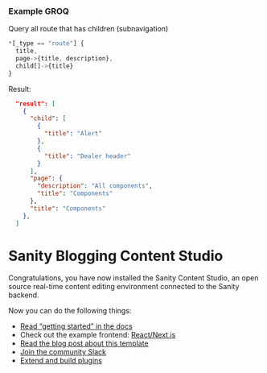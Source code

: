 ### Example GROQ

Query all route that has children (subnavigation)

```js
*[_type == "route"] {
  title,
  page->{title, description},
  child[]->{title}
}
```

Result:

```json
  "result": [
    {
      "child": [
        {
          "title": "Alert"
        },
        {
          "title": "Dealer header"
        }
      ],
      "page": {
        "description": "All components",
        "title": "Components"
      },
      "title": "Components"
    },
  ]
```

# Sanity Blogging Content Studio

Congratulations, you have now installed the Sanity Content Studio, an open source real-time content editing environment connected to the Sanity backend.

Now you can do the following things:

- [Read “getting started” in the docs](https://www.sanity.io/docs/introduction/getting-started?utm_source=readme)
- Check out the example frontend: [React/Next.js](https://github.com/sanity-io/tutorial-sanity-blog-react-next)
- [Read the blog post about this template](https://www.sanity.io/blog/build-your-own-blog-with-sanity-and-next-js?utm_source=readme)
- [Join the community Slack](https://slack.sanity.io/?utm_source=readme)
- [Extend and build plugins](https://www.sanity.io/docs/content-studio/extending?utm_source=readme)
